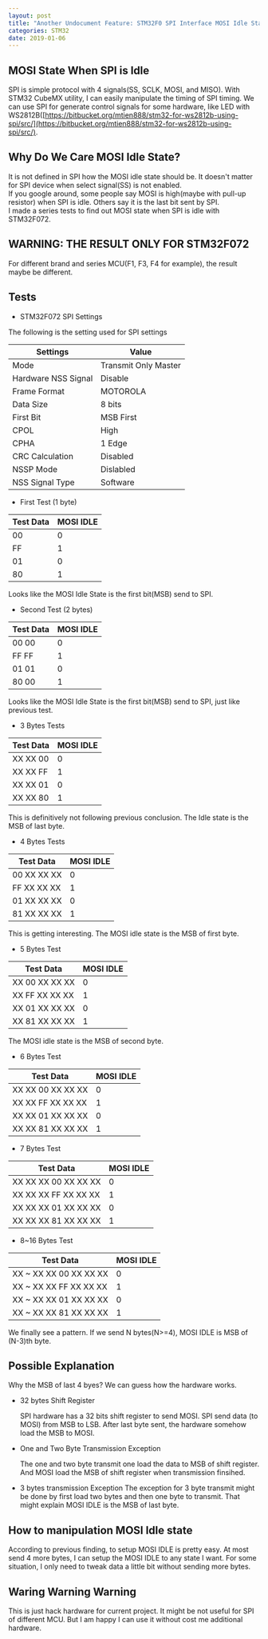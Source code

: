 ```yaml
---
layout: post
title: "Another Undocument Feature: STM32F0 SPI Interface MOSI Idle State"
categories: STM32
date: 2019-01-06
---
```


## MOSI State When SPI is Idle

   SPI is simple protocol with 4 signals(SS, SCLK, MOSI, and MISO).  With STM32 CubeMX utility, I can easily manipulate the timing of SPI 
   timing.  We can use SPI for generate control signals for some hardware, like LED with WS2812B([https://bitbucket.org/mtien888/stm32-for-ws2812b-using-spi/src/](https://bitbucket.org/mtien888/stm32-for-ws2812b-using-spi/src/).

## Why Do We Care MOSI Idle State? 

   It is not defined in SPI how the MOSI idle state should be.  It doesn't matter for SPI device when select signal(SS) is not enabled.  
   If you google around, some people say MOSI is high(maybe with pull-up resistor) when SPI is idle.  Others say it is the last bit sent by SPI.  
   I made a series tests to find out MOSI state when SPI is idle with STM32F072.

## WARNING: THE RESULT ONLY FOR STM32F072   

   For different brand and series MCU(F1, F3, F4 for example), the result maybe be different. 
   
## Tests
  * STM32F072 SPI Settings
   
   The following is the setting used for SPI settings

| Settings            | Value                |
|---------------------|----------------------|
| Mode                | Transmit Only Master |
| Hardware NSS Signal | Disable              |
| Frame Format        | MOTOROLA             |
| Data Size           | 8 bits               |
| First Bit           | MSB First            |
| CPOL                | High                 |
| CPHA                | 1 Edge               |
| CRC Calculation     | Disabled             |
| NSSP Mode           | Dislabled            |
| NSS Signal Type     | Software             |

  
  * First Test (1 byte)

| Test Data       | MOSI IDLE       |
|-----------------|-----------------|
| 00              | 0               |
| FF              | 1               |
| 01              | 0               |
| 80              | 1               |

   Looks like the MOSI Idle State is the first bit(MSB) send to SPI.  

 * Second Test (2 bytes)

| Test Data       | MOSI IDLE       |
|-----------------|-----------------|
| 00 00           | 0               |
| FF FF           | 1               |
| 01 01           | 0               |
| 80 00           | 1               |

   Looks like the MOSI Idle State is the first bit(MSB) send to SPI, just like previous test.

 * 3 Bytes Tests

| Test Data       | MOSI IDLE       |
|-----------------|-----------------|
| XX XX 00        | 0               |
| XX XX FF        | 1               |
| XX XX 01        | 0               |
| XX XX 80        | 1               |

   This is definitively not following previous conclusion.  The Idle state is the MSB of last byte.

 * 4 Bytes Tests

| Test Data       | MOSI IDLE       |
|-----------------|-----------------|
| 00 XX XX XX     | 0               |
| FF XX XX XX     | 1               |
| 01 XX XX XX     | 0               |
| 81 XX XX XX     | 1               |

  This is getting interesting.  The MOSI idle state is the MSB of first byte.

 * 5 Bytes Test

| Test Data       | MOSI IDLE       |
|-----------------|-----------------|
| XX 00 XX XX XX  | 0               |
| XX FF XX XX XX  | 1               |
| XX 01 XX XX XX  | 0               |
| XX 81 XX XX XX  | 1               |

 The MOSI idle state is the MSB of second byte.

 * 6 Bytes Test

| Test Data              | MOSI IDLE       |
|------------------------|-----------------|
| XX XX 00 XX XX XX      | 0               |
| XX XX FF XX XX XX      | 1               |
| XX XX 01 XX XX XX      | 0               |
| XX XX 81 XX XX XX      | 1               |

 * 7 Bytes Test

| Test Data                 | MOSI IDLE       |
|---------------------------|-----------------|
| XX XX XX 00 XX XX XX      | 0               |
| XX XX XX FF XX XX XX      | 1               |
| XX XX XX 01 XX XX XX      | 0               |
| XX XX XX 81 XX XX XX      | 1               |

 * 8~16 Bytes Test

| Test Data                 | MOSI IDLE       |
|---------------------------|-----------------|
| XX ~ XX XX 00 XX XX XX    | 0               |
| XX ~ XX XX FF XX XX XX    | 1               |
| XX ~ XX XX 01 XX XX XX    | 0               |
| XX ~ XX XX 81 XX XX XX    | 1               |

We finally see a pattern.  If we send N bytes(N>=4), MOSI IDLE is MSB of (N-3)th byte.

## Possible Explanation

Why the MSB of last 4 byes?  We can guess how the hardware works.  

* 32 bytes Shift Register

  SPI hardware has a 32 bits shift register to send MOSI.  SPI send data (to MOSI) from MSB to LSB.  After last byte sent, the hardware somehow load the MSB to MOSI. 

* One and Two Byte Transmission Exception

  The one and two byte transmit one load the data to MSB of shift register.  And MOSI load the MSB of shift register when transmission finsihed.

* 3 bytes transmission Exception
  The exception for 3 byte transmit might be done by first load two bytes and then one byte to transmit.  That might explain MOSI IDLE is the MSB of last byte.


## How to manipulation MOSI Idle state

According to previous finding, to setup MOSI IDLE is pretty easy.  At most send 4 more bytes, I can setup the MOSI IDLE to any state I want.  For some situation, I only need to tweak data a little bit without sending more bytes.


## **Waring Warning Warning**

This is just hack hardware for current project.  It might be not useful for SPI of different MCU.  But I am happy I can use it without cost me additional hardware. 



